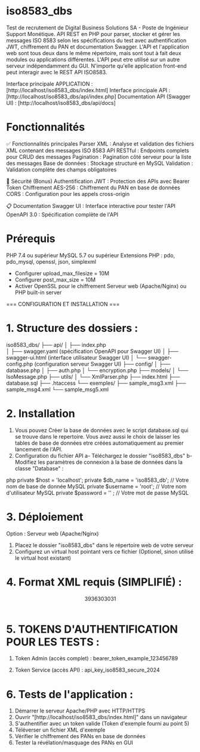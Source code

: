 # iso8583_dbs

Test de recrutement de Digital Business Solutions SA - Poste de Ingénieur Support Monétique. 
API REST en PHP pour parser, stocker et gérer les messages ISO 8583 selon les spécifications du test avec authentification JWT, chiffrement du PAN et documentation Swagger.
L'API et l'application web sont tous deux dans le même répertoire, mais sont tout à fait deux modules ou applications différentes. L'API peut etre utilisé sur un autre serveur indépendamment du GUI. N'importe qu'elle application front-end peut interagir avec le REST API ISO8583.

Interface principale APPLICATION : [http://localhost/iso8583_dbs/index.html]
Interface principale API : [http://localhost/iso8583_dbs/api/index.php]
Documentation API (Swagger UI) : [http://localhost/iso8583_dbs/api/docs]

# Fonctionnalités

✅ Fonctionnalités principales
Parser XML : Analyse et validation des fichiers XML contenant des messages ISO 8583 
API RESTful : Endpoints complets pour CRUD des messages
Pagination : Pagination côté serveur pour la liste des messages
Base de données : Stockage structuré en MySQL
Validation : Validation complète des champs obligatoires

🔐 Sécurité (Bonus)
Authentification JWT : Protection des APIs avec Bearer Token
Chiffrement AES-256 : Chiffrement du PAN en base de données
CORS : Configuration pour les appels cross-origin

📋 Documentation
Swagger UI : Interface interactive pour tester l'API
OpenAPI 3.0 : Spécification complète de l'API

# Prérequis
PHP 7.4 ou supérieur
MySQL 5.7 ou supérieur
Extensions PHP : pdo, pdo_mysql, openssl, json, simplexml
- Configurer upload_max_filesize = 10M
- Configurer post_max_size = 10M
- Activer OpenSSL pour le chiffrement
Serveur web (Apache/Nginx) ou PHP built-in server

=== CONFIGURATION ET INSTALLATION ===

# 1. Structure des dossiers :
iso8583_dbs/
├── api/
│   ├── index.php              
│   ├── swagger.yaml           (spécification OpenAPI pour Swagger UI)
│   ├── swagger-ui.html        (interface utilisateur Swagger UI)
│   └── swagger-config.php     (configuration serveur Swagger UI)
├── config/
│   ├── database.php
│   ├── auth.php
│   └── encryption.php
├── models/
│   └── IsoMessage.php
├── utils/
│   └── XmlParser.php
├── index.html
├── database.sql
├── .htaccess
└── exemples/
    ├── sample_msg3.xml
    ├── sample_msg4.xml
    └── sample_msg5.xml

# 2. Installation
1. Vous pouvez Créer la base de données avec le script database.sql qui se trouve dans le repertoire.
Vous avez aussi le choix de laisser les tables de base de données etre créées automatiquement au premier lancement de l'API.
3. Configuration du fichier API
  a- Téléchargez le dossier "iso8583_dbs"
  b- Modifiez les paramètres de connexion à la base de données dans la classe "Database" :

php
private $host = 'localhost';
private $db_name = 'iso8583_db'; // Votre nom de base de donnée MySQL
private $username = 'root'; // Votre nom d'utilisateur MySQL
private $password = '' ; // Votre mot de passe MySQL

# 3. Déploiement
Option : Serveur web (Apache/Nginx)
1. Placez le dossier "iso8583_dbs" dans le répertoire web de votre serveur
2. Configurez un virtual host pointant vers ce fichier (Optionel, sinon utilisé le virtual host existant)

# 4. Format XML requis (SIMPLIFIÉ) :
<isomsg direction="incoming">
      <header>3936303031</header>
      <field id="0" value="1110"/>
      <field id="2" value="4000510010065678"/>
      <field id="3" value="000000"/>
      <field id="4" value="000000560000"/>
      <field id="12" value="053607"/>
      <field id="13" value="0722"/>
      <field id="37" value="520323002113"/>
      <field id="39" value="00"/>
      <field id="41" value="60002065"/>
      <field id="49" value="950"/>
</isomsg>

# 5. TOKENS D'AUTHENTIFICATION POUR LES TESTS :

1. Token Admin (accès complet) :
   bearer_token_example_123456789

2. Token Service (accès API) :
   api_key_iso8583_secure_2024

# 6. Tests de l'application :
1. Démarrer le serveur Apache/PHP avec HTTP/HTTPS
3. Ouvrir "[http://localhost/iso8583_dbs/index.html]" dans un navigateur
4. S'authentifier avec un token valide (Token d'exemple fourni au point 5) 
5. Téléverser un fichier XML d'exemple
6. Vérifier le chiffrement des PANs en base de données
7. Tester la révélation/masquage des PANs en GUI

